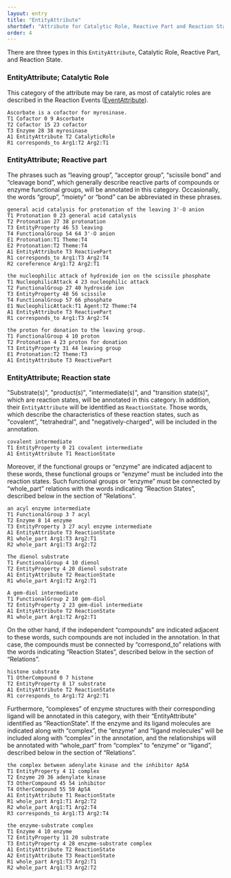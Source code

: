 ```yaml
---
layout: entry
title: "EntityAttribute"
shortdef: "Attribute for Catalytic Role, Reactive Part and Reaction State"
order: 4
---
```


There are three types in this `EntityAttribute`, Catalytic Role, Reactive Part, and Reaction State.

### EntityAttribute; Catalytic Role
This category of the attribute may be rare, as most of catalytic roles are described in the Reaction Events ([EventAttribute]()).

~~~ ann
Ascorbate is a cofactor for myrosinase.
T1 Cofactor 0 9 Ascorbate
T2 Cofactor 15 23 cofactor
T3 Enzyme 28 38 myrosinase
A1 EntityAttribute T2 CatalyticRole
R1 corresponds_to Arg1:T2 Arg2:T1
~~~

### EntityAttribute; Reactive part

The phrases such as “leaving group”, “acceptor group”, “scissile bond”
and “cleavage bond”, which generally describe reactive parts of
compounds or enzyme functional groups, will be annotated in this
category. Occasionally, the words “group”, “moiety” or “bond” can be
abbreviated in these phrases.

~~~ ann
general acid catalysis for protonation of the leaving 3'-O anion
T1 Protonation 0 23 general acid catalysis
T2 Protonation 27 38 protonation
T3 EntityProperty 46 53 leaving
T4 FunctionalGroup 54 64 3'-O anion
E1 Protonation:T1 Theme:T4
E2 Protonation:T2 Theme:T4
A1 EntityAttribute T3 ReactivePart
R1 corresponds_to Arg1:T3 Arg2:T4
R2 coreference Arg1:T2 Arg2:T1
~~~
~~~ ann
the nucleophilic attack of hydroxide ion on the scissile phosphate
T1 NucleophilicAttack 4 23 nucleophilic attack
T2 FunctionalGroup 27 40 hydroxide ion
T3 EntityProperty 48 56 scissile
T4 FunctionalGroup 57 66 phosphate
E1 NucleophilicAttack:T1 Agent:T2 Theme:T4
A1 EntityAttribute T3 ReactivePart
R1 corresponds_to Arg1:T3 Arg2:T4
~~~
~~~ ann
the proton for donation to the leaving group.
T1 FunctionalGroup 4 10 proton
T2 Protonation 4 23 proton for donation
T3 EntityProperty 31 44 leaving group
E1 Protonation:T2 Theme:T3
A1 EntityAttribute T3 ReactivePart
~~~

### EntityAttribute; Reaction state

"Substrate(s)", "product(s)", "intermediate(s)", and "transition
state(s)", which are reaction states, will be annotated in this
category. In addition, their `EntityAttribute` will be identified as
`ReactionState`.  Those words, which describe the characteristics of
these reaction states, such as "covalent", "tetrahedral", and
"negatively-charged", will be included in the annotation.

~~~ ann
covalent intermediate
T1 EntityProperty 0 21 covalent intermediate
A1 EntityAttribute T1 ReactionState
~~~


Moreover, if the functional groups or “enzyme” are indicated adjacent
to these words, these functional groups or “enzyme” must be included
into the reaction states. Such functional groups or “enzyme” must be
connected by “whole_part” relations with the words indicating
“Reaction States”, described below in the section of “Relations”.

~~~ ann
an acyl enzyme intermediate
T1 FunctionalGroup 3 7 acyl
T2 Enzyme 8 14 enzyme
T3 EntityProperty 3 27 acyl enzyme intermediate
A1 EntityAttribute T3 ReactionState
R1 whole_part Arg1:T3 Arg2:T1
R2 whole_part Arg1:T3 Arg2:T2
~~~
~~~ ann
The dienol substrate
T1 FunctionalGroup 4 10 dienol
T2 EntityProperty 4 20 dienol substrate
A1 EntityAttribute T2 ReactionState
R1 whole_part Arg1:T2 Arg2:T1
~~~
~~~ ann
A gem-diol intermediate
T1 FunctionalGroup 2 10 gem-diol
T2 EntityProperty 2 23 gem-diol intermediate
A1 EntityAttribute T2 ReactionState
R1 whole_part Arg1:T2 Arg2:T1
~~~


On the other hand, if the independent “compounds” are indicated
adjacent to these words, such compounds are not included in the
annotation. In that case, the compounds must be connected by
“correspond_to” relations with the words indicating “Reaction States”,
described below in the section of “Relations”.

~~~ ann
histone substrate
T1 OtherCompound 0 7 histone
T2 EntityProperty 8 17 substrate
A1 EntityAttribute T2 ReactionState
R1 corresponds_to Arg1:T2 Arg2:T1
~~~


Furthermore, “complexes” of enzyme structures with their
corresponding ligand will be annotated in this category, with their
“EntityAttribute” identified as “ReactionState”. If the enzyme and its
ligand molecules are indicated along with “complex”, the “enzyme”
and “ligand molecules” will be included along with “complex” in the
annotation, and the relationships will be annotated with “whole_part”
from “complex” to “enzyme” or “ligand”, described below in the section of “Relations”.

~~~ ann
the complex between adenylate kinase and the inhibitor Ap5A
T1 EntityProperty 4 11 complex
T2 Enzyme 20 36 adenylate kinase
T3 OtherCompound 45 54 inhibitor
T4 OtherCompound 55 59 Ap5A
A1 EntityAttribute T1 ReactionState
R1 whole_part Arg1:T1 Arg2:T2
R2 whole_part Arg1:T1 Arg2:T4
R3 corresponds_to Arg1:T3 Arg2:T4
~~~
~~~ ann
the enzyme-substrate complex
T1 Enzyme 4 10 enzyme
T2 EntityProperty 11 20 substrate
T3 EntityProperty 4 28 enzyme-substrate complex
A1 EntityAttribute T2 ReactionState
A2 EntityAttribute T3 ReactionState
R1 whole_part Arg1:T3 Arg2:T1
R2 whole_part Arg1:T3 Arg2:T2
~~~

